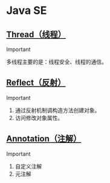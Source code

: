 # Java SE

## [Thread（线程）](https://github.com/camelliaxiaohua/JavaSE/blob/master/Part3/src/com/camellia/thread/readme.md)
> [!IMPORTANT]
>
> 多线程主要的是：线程安全、线程的通信。

## [Reflect（反射）](https://github.com/camelliaxiaohua/JavaSE/tree/master/Part3/src/com/camellia/reflect/readme.md)
> [!IMPORTANT]
>1. 通过反射机制调构造方法创建对象。
>2. 访问修改对象属性。

## [Annotation（注解）](https://github.com/camelliaxiaohua/JavaSE/blob/master/Part3/src/com/camellia/annotation/readme.md)
> [!IMPORTANT]
> 1. 自定义注解
> 2. 元注解

